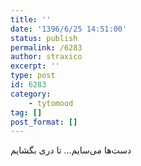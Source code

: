 ```yaml
---
title: ''
date: '1396/6/25 14:51:00'
status: publish
permalink: /6283
author: straxico
excerpt: ''
type: post
id: 6283
category:
    - tytomood
tag: []
post_format: []
---
```

‏دست‌ها می‌سایم… تا دری بگشایم